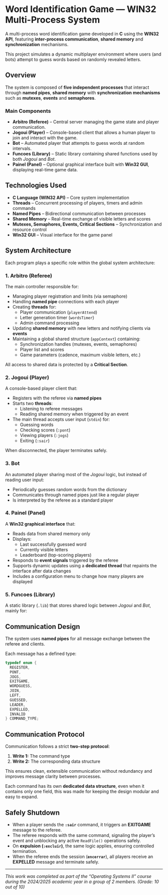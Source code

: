 # Word Identification Game — WIN32 Multi-Process System

A multi-process word identification game developed in **C** using the **WIN32 API**, featuring **inter-process communication**, **shared memory** and **synchronization** mechanisms.

This project simulates a dynamic multiplayer environment where users (and bots) attempt to guess words based on randomly revealed letters.

## Overview

The system is composed of **five independent processes** that interact through **named pipes**, **shared memory** with **synchronization mechanisms** such as **mutexes**, **events** and **semaphores**.

### Main Components
- **Arbitro (Referee)** – Central server managing the game state and player communication.  
- **Jogoui (Player)** – Console-based client that allows a human player to join and interact with the game.  
- **Bot** – Automated player that attempts to guess words at random intervals.  
- **Funcoes (Library)** – Static library containing shared functions used by both *Jogoui* and *Bot*.  
- **Painel (Panel)** – Optional graphical interface built with **Win32 GUI**, displaying real-time game data.

## Technologies Used

- **C Language (WIN32 API)** – Core system implementation  
- **Threads** – Concurrent processing of players, timers and admin commands  
- **Named Pipes** – Bidirectional communication between processes  
- **Shared Memory** – Real-time exchange of visible letters and scores  
- **Mutexes, Semaphores, Events, Critical Sections** – Synchronization and resource control  
- **Win32 GUI** – Visual interface for the game panel  

## System Architecture

Each program plays a specific role within the global system architecture:

### 1. Arbitro (Referee)
The main controller responsible for:
- Managing player registration and limits (via semaphore)
- Handling **named pipe** connections with each player
- Creating **threads** for:
  - Player communication (`playerAttend`)
  - Letter generation timer (`wordsTimer`)
  - Admin command processing
- Updating **shared memory** with new letters and notifying clients via **events**
- Maintaining a global shared structure (`appContext`) containing:
  - Synchronization handles (mutexes, events, semaphores)
  - Player list and scores
  - Game parameters (cadence, maximum visible letters, etc.)

All access to shared data is protected by a **Critical Section**.


### 2. Jogoui (Player)
A console-based player client that:
- Registers with the referee via **named pipes**
- Starts two **threads**:
  - Listening to referee messages  
  - Reading shared memory when triggered by an event  
- The main thread accepts user input (`stdin`) for:
  - Guessing words  
  - Checking scores (`:pont`)  
  - Viewing players (`:jogs`)  
  - Exiting (`:sair`)  

When disconnected, the player terminates safely.

### 3. Bot
An automated player sharing most of the *Jogoui* logic, but instead of reading user input:
- Periodically guesses random words from the dictionary  
- Communicates through named pipes just like a regular player  
- Is interpreted by the referee as a standard player  

### 4. Painel (Panel)
A **Win32 graphical interface** that:
- Reads data from shared memory only  
- Displays:
  - Last successfully guessed word  
  - Currently visible letters  
  - Leaderboard (top-scoring players)  
- Responds to **event signals** triggered by the referee  
- Supports dynamic updates using a **dedicated thread** that repaints the interface after data changes  
- Includes a configuration menu to change how many players are displayed  


### 5. Funcoes (Library)
A static library (`.lib`) that stores shared logic between *Jogoui* and *Bot*, mainly for:

## Communication Design

The system uses **named pipes** for all message exchange between the referee and clients.

Each message has a defined type:

```c
typedef enum {
  REGISTER,
  PONT,
  JOGS,
  EXITGAME,
  WORDGUESS,
  JOIN,
  LEFT,
  GUESSED,
  LEADER,
  EXPELLED,
  INVALID
} COMMAND_TYPE;
```

## Communication Protocol

Communication follows a strict **two-step protocol**:

1. **Write 1:** The command type  
2. **Write 2:** The corresponding data structure 


This ensures clean, extensible communication without redundancy and improves message clarity between processes.

Each command has its own **dedicated data structure**, even when it contains only one field, this was made for keeping the design modular and easy to expand.

## Safely Shutdown

- When a player sends the **`:sair`** command, it triggers an **EXITGAME** message to the referee.  
- The referee responds with the same command, signaling the player’s event and unblocking any active `ReadFile()` operations safely.  
- On **expulsion (`:excluir`)**, the same logic applies, ensuring controlled termination.  
- When the referee ends the session (**`encerrar`**), all players receive an **EXPELLED** message and terminate safely.


---

*This work was completed as part of the “Operating Systems II” course during the 2024/2025 academic year in a group of 2 members. (Grade: 10 out of 10)*

